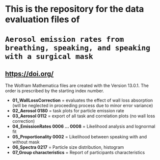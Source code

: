 # This is the repository for the data evaluation files of <br><br> `Aerosol emission rates from breathing, speaking, and speaking with a surgical mask`
## https://doi.org/

The Wolfram Mathematica files are created with the Version 13.0.1.
The order is prescribed by the starting index number.

+ __01_WallLossCorrection__ = evaluates the effect of wall loss absorption (will be neglected in proceeding process due to minor error variance)
+ __02_Aerosol 0180__ = task plots for particle emission rate
+ __03_Aerosol 0112__ = export of all task and correlation plots (no wall loss correction)
+ __04_EmissionRates 0006 ... 0008__ = Likelihood analysis and lognormal fit
+ __05_Proportionality 0002__ = Likelihood between speaking with and without mask
+ __06_Spectra 0217__ = Particle size distribution, histogram
+ __07_Group characteristics__ = Report of participants characteristics

